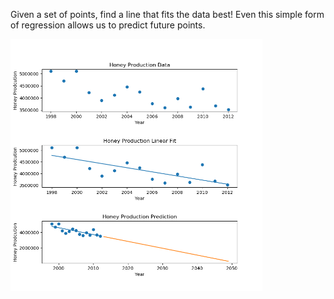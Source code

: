 Given a set of points, find a line that fits the data best! Even this simple form of regression allows us to predict future points.

<img src="honey_production.png" alt="img" width="80%">
